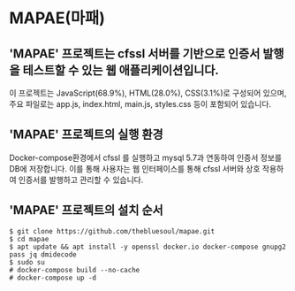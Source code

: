 # MAPAE(마패)
## 'MAPAE' 프로젝트는 cfssl 서버를 기반으로 인증서 발행을 테스트할 수 있는 웹 애플리케이션입니다. 

이 프로젝트는 JavaScript(68.9%), HTML(28.0%), CSS(3.1%)로 구성되어 있으며, 주요 파일로는 app.js, index.html, main.js, styles.css 등이 포함되어 있습니다. 

## 'MAPAE' 프로젝트의 실행 환경

Docker-compose환경에서 cfssl 를 실행하고 mysql 5.7과 연동하여 인증서 정보를 DB에 저장합니다.
이를 통해 사용자는 웹 인터페이스를 통해 cfssl 서버와 상호 작용하여 인증서를 발행하고 관리할 수 있습니다.

## 'MAPAE' 프로젝트의 설치 순서

```
$ git clone https://github.com/thebluesoul/mapae.git
$ cd mapae
$ apt update && apt install -y openssl docker.io docker-compose gnupg2 pass jq dmidecode
$ sudo su
# docker-compose build --no-cache
# docker-compose up -d

```

